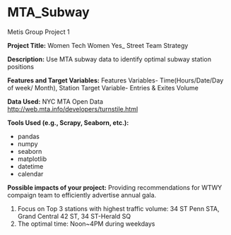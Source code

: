# MTA_Subway
Metis Group Project 1

**Project Title:** Women Tech Women Yes_ Street Team Strategy

**Description:** Use MTA subway data to identify optimal subway station positions

**Features and Target Variables:**
Features Variables- Time(Hours/Date/Day of week/ Month), Station
Target Variable- Entries & Exites Volume


**Data Used:** 
NYC MTA Open Data
http://web.mta.info/developers/turnstile.html

**Tools Used (e.g., Scrapy, Seaborn, etc.):**
  - pandas
  - numpy
  - seaborn
  - matplotlib
  - datetime
  - calendar

**Possible impacts of your project:**
Providing recommendations for WTWY compaign team to efficiently advertise annual gala.
1. Focus on Top 3 stations with highest traffic volume: 34 ST Penn STA, Grand Central 42 ST, 34 ST-Herald SQ
2. The optimal time: Noon~4PM during weekdays


